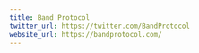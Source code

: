 ```yaml
---
title: Band Protocol
twitter_url: https://twitter.com/BandProtocol
website_url: https://bandprotocol.com/
---
```

